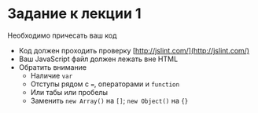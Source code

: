 # Задание к лекции 1

Необходимо причесать ваш код

  * Код должен проходить проверку [http://jslint.com/](http://jslint.com/)
  * Ваш JavaScript файл должен лежать вне HTML
  * Обратить внимание
    * Наличие `var`
    * Отступы рядом с `=`, операторами и `function`
    * Или табы или пробелы
    * Заменить `new Array()` на `[]`; `new Object()` на `{}`